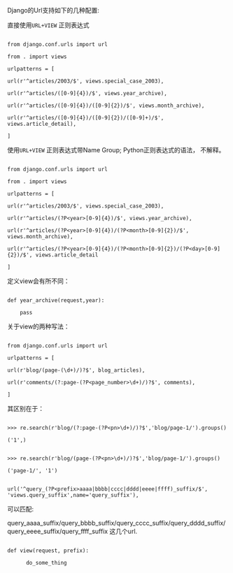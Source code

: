 Django的Url支持如下的几种配置:

直接使用`URL+VIEW` 正则表达式

```

from django.conf.urls import url

from . import views

urlpatterns = [

url(r'^articles/2003/$', views.special_case_2003),

url(r'^articles/([0-9]{4})/$', views.year_archive),

url(r'^articles/([0-9]{4})/([0-9]{2})/$', views.month_archive),

url(r'^articles/([0-9]{4})/([0-9]{2})/([0-9]+)/$', views.article_detail),

]

```

使用`URL+VIEW` 正则表达式带Name Group; Python正则表达式的语法， 不解释。

```

from django.conf.urls import url

from . import views

urlpatterns = [

url(r'^articles/2003/$', views.special_case_2003),

url(r'^articles/(?P<year>[0-9]{4})/$', views.year_archive),

url(r'^articles/(?P<year>[0-9]{4})/(?P<month>[0-9]{2})/$', views.month_archive),

url(r'^articles/(?P<year>[0-9]{4})/(?P<month>[0-9]{2})/(?P<day>[0-9]{2})/$', views.article_detail

]

```

定义view会有所不同：

```

def year_archive(request,year):

    pass

```



关于view的两种写法：

```

from django.conf.urls import url

urlpatterns = [

url(r'blog/(page-(\d+)/)?$', blog_articles),

url(r'comments/(?:page-(?P<page_number>\d+)/)?$', comments),

]

```

其区别在于：

```

>>> re.search(r'blog/(?:page-(?P<pn>\d+)/)?$','blog/page-1/').groups()

('1',)


>>> re.search(r'blog/(page-(?P<pn>\d+)/)?$','blog/page-1/').groups()

('page-1/', '1')

```

```

url('^query_(?P<prefix>aaaa|bbbb|cccc|dddd|eeee|ffff)_suffix/$', 'views.query_suffix',name='query_suffix'),

```

可以匹配:

query_aaaa_suffix/query_bbbb_suffix/query_cccc_suffix/query_dddd_suffix/query_eeee_suffix/query_ffff_suffix 这几个url.

```

def view(request, prefix):

      do_some_thing

```


